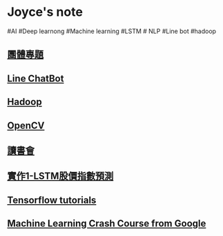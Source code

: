 # Joyce's note
#AI #Deep learnong #Machine learning #LSTM # NLP #Line bot #hadoop

## [團體專題](https://reurl.cc/Wk8MyL)

## [Line ChatBot](https://reurl.cc/WkXxde)

## [Hadoop](https://reurl.cc/k7Lrv3)

## [OpenCV](https://reurl.cc/Vj5LLY)

## [讀書會](https://reurl.cc/qO1Lg3)

## [實作1-LSTM股價指數預測](https://reurl.cc/l9VWyj)

## [Tensorflow tutorials](https://reurl.cc/Vj6xAR)

## [Machine Learning Crash Course from Google](https://reurl.cc/qOdWg3)

